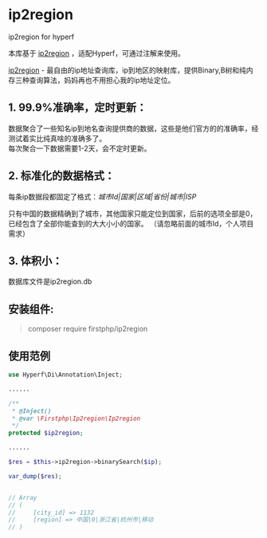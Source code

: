 # ip2region
ip2region for hyperf

本库基于 [ip2region](https://github.com/lionsoul2014/ip2region) ，适配Hyperf，可通过注解来使用。

[ip2region](https://github.com/lionsoul2014/ip2region) - 最自由的ip地址查询库，ip到地区的映射库，提供Binary,B树和纯内存三种查询算法，妈妈再也不用担心我的ip地址定位。

## 1. 99.9%准确率，定时更新：

数据聚合了一些知名ip到地名查询提供商的数据，这些是他们官方的的准确率，经测试着实比纯真啥的准确多了。<br />
每次聚合一下数据需要1-2天，会不定时更新。

## 2. 标准化的数据格式：

每条ip数据段都固定了格式：_城市Id|国家|区域|省份|城市|ISP_

只有中国的数据精确到了城市，其他国家只能定位到国家，后前的选项全部是0，已经包含了全部你能查到的大大小小的国家。
（请忽略前面的城市Id，个人项目需求）

## 3. 体积小：

数据库文件是ip2region.db

## 安装组件:
>composer require firstphp/ip2region

## 使用范例
```php
use Hyperf\Di\Annotation\Inject;

......

/**
 * @Inject()
 * @var \Firstphp\Ip2region\Ip2region
 */
protected $ip2region;

......

$res = $this->ip2region->binarySearch($ip);

var_dump($res);


// Array
// (
//     [city_id] => 1132
//     [region] => 中国|0|浙江省|杭州市|移动
// )

```

